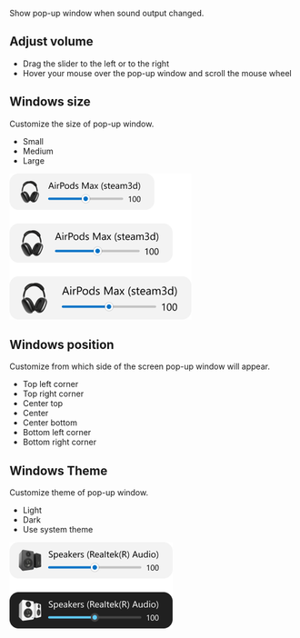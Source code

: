 Show pop-up window when sound output changed.

## Adjust volume

- Drag the slider to the left or to the right
- Hover your mouse over the pop-up window and scroll the mouse wheel

## Windows size

Customize the size of pop-up window.

- Small
- Medium
- Large

![](media/sound-output-size.png)

## Windows position

Customize from which side of the screen pop-up window will appear.

- Top left corner 
- Top right corner 
- Center top 
- Center 
- Center bottom 
- Bottom left corner 
- Bottom right corner 

## Windows Theme
Customize theme of pop-up window.

- Light
- Dark
- Use system theme

![](media/sound-output-theme.png)
